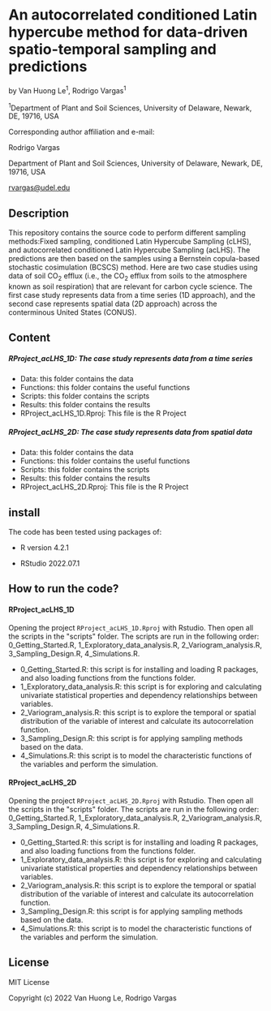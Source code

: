 # An autocorrelated conditioned Latin hypercube method for data-driven spatio-temporal sampling and predictions

by Van Huong Le<sup>1</sup>, Rodrigo Vargas<sup>1</sup>

<sup>1</sup>Department of Plant and Soil Sciences, University of Delaware, Newark, DE, 19716, USA

Corresponding author affiliation and e-mail:

Rodrigo Vargas

Department of Plant and Soil Sciences, University of Delaware, Newark, DE, 19716, USA

[rvargas\@udel.edu](mailto:rvargas@udel.edu)

## Description

This repository contains the source code to perform different sampling methods:Fixed sampling, conditioned Latin Hypercube Sampling (cLHS), and autocorrelated conditioned Latin Hypercube Sampling (acLHS). The predictions are then based on the samples using a Bernstein copula-based stochastic cosimulation (BCSCS) method. Here are two case studies using data of soil CO$_{2}$ efflux (i.e., the CO$_{2}$ efflux from soils to the atmosphere known as soil respiration) that are relevant for carbon cycle science. The first case study represents data from a time series (1D approach), and the second case represents spatial data (2D approach) across the conterminous United States (CONUS).

## Content

##### RProject_acLHS_1D: The case study represents data from a time series

-   Data: this folder contains the data
-   Functions: this folder contains the useful functions
-   Scripts: this folder contains the scripts
-   Results: this folder contains the results
-   RProject_acLHS_1D.Rproj: This file is the R Project

##### RProject_acLHS_2D: The case study represents data from spatial data

-   Data: this folder contains the data
-   Functions: this folder contains the useful functions
-   Scripts: this folder contains the scripts
-   Results: this folder contains the results
-   RProject_acLHS_2D.Rproj: This file is the R Project

## install

The code has been tested using packages of:

-   R version 4.2.1

-   RStudio 2022.07.1

## How to run the code?

#### RProject_acLHS_1D

Opening the project `RProject_acLHS_1D.Rproj` with Rstudio. Then open all the scripts in the "scripts" folder. The scripts are run in the following order: 0_Getting_Started.R, 1_Exploratory_data_analysis.R, 2_Variogram_analysis.R, 3_Sampling_Design.R, 4_Simulations.R.

-   0_Getting_Started.R: this script is for installing and loading R packages, and also loading functions from the functions folder.
-   1_Exploratory_data_analysis.R: this script is for exploring and calculating univariate statistical properties and dependency relationships between variables.
-   2_Variogram_analysis.R: this script is to explore the temporal or spatial distribution of the variable of interest and calculate its autocorrelation function.
-   3_Sampling_Design.R: this script is for applying sampling methods based on the data.
-   4_Simulations.R: this script is to model the characteristic functions of the variables and perform the simulation.

#### RProject_acLHS_2D

Opening the project `RProject_acLHS_2D.Rproj` with Rstudio. Then open all the scripts in the "scripts" folder. The scripts are run in the following order: 0_Getting_Started.R, 1_Exploratory_data_analysis.R, 2_Variogram_analysis.R, 3_Sampling_Design.R, 4_Simulations.R.

-   0_Getting_Started.R: this script is for installing and loading R packages, and also loading functions from the functions folder.
-   1_Exploratory_data_analysis.R: this script is for exploring and calculating univariate statistical properties and dependency relationships between variables.
-   2_Variogram_analysis.R: this script is to explore the temporal or spatial distribution of the variable of interest and calculate its autocorrelation function.
-   3_Sampling_Design.R: this script is for applying sampling methods based on the data.
-   4_Simulations.R: this script is to model the characteristic functions of the variables and perform the simulation.

## License

MIT License

Copyright (c) 2022 Van Huong Le, Rodrigo Vargas
 

